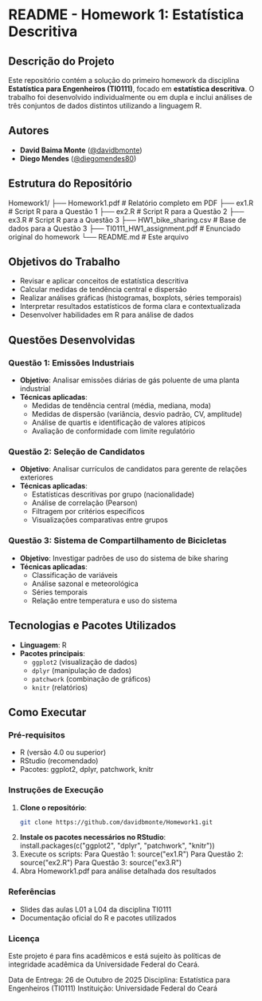 # README - Homework 1: Estatística Descritiva

## Descrição do Projeto

Este repositório contém a solução do primeiro homework da disciplina **Estatística para Engenheiros (TI0111)**, focado em **estatística descritiva**. O trabalho foi desenvolvido individualmente ou em dupla e inclui análises de três conjuntos de dados distintos utilizando a linguagem R.

## Autores

- **David Baima Monte** ([@davidbmonte](https://github.com/davidbmonte))
- **Diego Mendes** ([@diegomendes80](https://github.com/diegomendes80))

## Estrutura do Repositório
Homework1/
├── Homework1.pdf                 # Relatório completo em PDF
├── ex1.R                        # Script R para a Questão 1
├── ex2.R                        # Script R para a Questão 2
├── ex3.R                        # Script R para a Questão 3
├── HW1_bike_sharing.csv         # Base de dados para a Questão 3
├── TI0111_HW1_assignment.pdf    # Enunciado original do homework
└── README.md                    # Este arquivo


## Objetivos do Trabalho

- Revisar e aplicar conceitos de estatística descritiva
- Calcular medidas de tendência central e dispersão
- Realizar análises gráficas (histogramas, boxplots, séries temporais)
- Interpretar resultados estatísticos de forma clara e contextualizada
- Desenvolver habilidades em R para análise de dados

## Questões Desenvolvidas

### Questão 1: Emissões Industriais
- **Objetivo**: Analisar emissões diárias de gás poluente de uma planta industrial
- **Técnicas aplicadas**:
  - Medidas de tendência central (média, mediana, moda)
  - Medidas de dispersão (variância, desvio padrão, CV, amplitude)
  - Análise de quartis e identificação de valores atípicos
  - Avaliação de conformidade com limite regulatório

### Questão 2: Seleção de Candidatos
- **Objetivo**: Analisar currículos de candidatos para gerente de relações exteriores
- **Técnicas aplicadas**:
  - Estatísticas descritivas por grupo (nacionalidade)
  - Análise de correlação (Pearson)
  - Filtragem por critérios específicos
  - Visualizações comparativas entre grupos

### Questão 3: Sistema de Compartilhamento de Bicicletas
- **Objetivo**: Investigar padrões de uso do sistema de bike sharing
- **Técnicas aplicadas**:
  - Classificação de variáveis
  - Análise sazonal e meteorológica
  - Séries temporais
  - Relação entre temperatura e uso do sistema

## Tecnologias e Pacotes Utilizados

- **Linguagem**: R
- **Pacotes principais**:
  - `ggplot2` (visualização de dados)
  - `dplyr` (manipulação de dados)
  - `patchwork` (combinação de gráficos)
  - `knitr` (relatórios)

## Como Executar

### Pré-requisitos
- R (versão 4.0 ou superior)
- RStudio (recomendado)
- Pacotes: ggplot2, dplyr, patchwork, knitr

### Instruções de Execução

1. **Clone o repositório**:
   ```bash
   git clone https://github.com/davidbmonte/Homework1.git
2. **Instale os pacotes necessários no RStudio**: install.packages(c("ggplot2", "dplyr", "patchwork", "knitr"))
3. Execute os scripts:
    Para Questão 1: source("ex1.R")
    Para Questão 2: source("ex2.R")
    Para Questão 3: source("ex3.R")
4. Abra Homework1.pdf para análise detalhada dos resultados

### Referências
- Slides das aulas L01 a L04 da disciplina TI0111
- Documentação oficial do R e pacotes utilizados

### Licença
Este projeto é para fins acadêmicos e está sujeito às políticas de integridade acadêmica da Universidade Federal do Ceará.

Data de Entrega: 26 de Outubro de 2025
Disciplina: Estatística para Engenheiros (TI0111)
Instituição: Universidade Federal do Ceará
